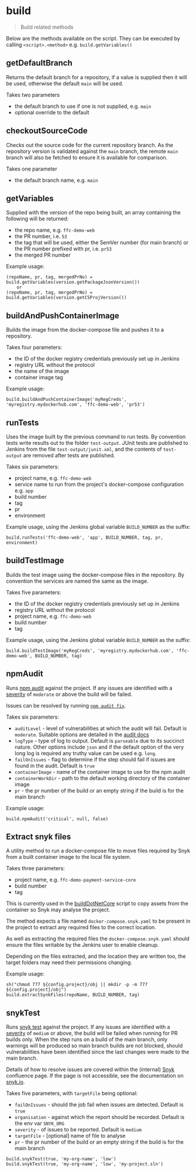 # build

> Build related methods

Below are the methods available on the script. They can be executed by calling
`<script>.<method>` e.g. `build.getVariables()`

## getDefaultBranch

Returns the default branch for a repository, if a value is supplied then it will be used,
otherwise the default `main` will be used.

Takes two parameters
- the default branch to use if one is not supplied, e.g. `main`
- optional override to the default

## checkoutSourceCode

Checks out the source code for the current repository branch.
As the repository version is validated against the `main` branch, the remote `main` branch
will also be fetched to ensure it is available for comparison.

Takes one parameter
- the default branch name, e.g. `main`

## getVariables

Supplied with the version of the repo being built, an array containing the
following will be returned:
- the repo name, e.g. `ffc-demo-web`
- the PR number, i.e. `53`
- the tag that will be used, either the SemVer number (for main
  branch) or the PR number prefixed with pr, i.e. `pr53`
- the merged PR number

Example usage:

```
(repoName, pr, tag, mergedPrNo) = build.getVariables(version.getPackageJsonVersion())
    or
(repoName, pr, tag, mergedPrNo) = build.getVariables(version.getCSProjVersion())
```

## buildAndPushContainerImage

Builds the image from the docker-compose file and pushes it to a repository.

Takes four parameters:
- the ID of the docker registry credentials previously set up in Jenkins
- registry URL without the protocol
- the name of the image
- container image tag

Example usage:

```
build.buildAndPushContainerImage('myRegCreds', 'myregistry.mydockerhub.com', 'ffc-demo-web', 'pr53')
```

## runTests

Uses the image built by the previous command to run tests.
By convention tests write results out to the folder `test-output`.
JUnit tests are published to Jenkins from the file `test-output/junit.xml`, and
the contents of `test-output` are removed after tests are published.

Takes six parameters:
- project name, e.g. `ffc-demo-web`
- service name to run from the project's docker-compose configuration e.g.
  `app`
- build number
- tag
- pr
- environment

Example usage, using the Jenkins global variable `BUILD_NUMBER` as the suffix:

```
build.runTests('ffc-demo-web', 'app', BUILD_NUMBER, tag, pr, environment)
```

## buildTestImage

Builds the test image using the docker-compose files in the repository. By
convention the services are named the same as the image.

Takes five parameters:
- the ID of the docker registry credentials previously set up in Jenkins
- registry URL without the protocol
- project name, e.g. `ffc-demo-web`
- build number
- tag

Example usage, using the Jenkins global variable `BUILD_NUMBER` as the suffix:

```
build.buildTestImage('myRegCreds', 'myregistry.mydockerhub.com', 'ffc-demo-web', BUILD_NUMBER, tag)
```

## npmAudit

Runs [npm audit](https://docs.npmjs.com/cli/audit) against the project. If any
issues are identified with a
[severity](https://docs.npmjs.com/about-audit-reports#severity) of `moderate`
or above the build will be failed.

Issues can be resolved by running
[`npm audit fix`](https://docs.npmjs.com/cli/audit).

Takes six parameters:
- `auditLevel` - level of vulnerabilities at which the audit will fail.
  Default is `moderate`. Suitable options are detailed in the
  [audit docs](https://docs.npmjs.com/cli/audit.html#synopsis)
- `logType` - type of log to output. Default is `parseable` due to its succinct
  nature. Other options include `json` and if the default option of the very
  long log is required any truthy value can be used e.g. `long`.
- `failOnIssues` - flag to determine if the step should fail if issues are
  found in the audit. Default is `true`
- `containerImage` - name of the container image to use for the npm audit
- `containerWorkDir` - path to the default working directory of the container
  image
- `pr` - the pr number of the build or an empty string if the build is for the
  main branch

Example usage:

```
build.npmAudit('critical', null, false)
```

## Extract snyk files

A utility method to run a docker-compose file to move files required by Snyk from a built container
image to the local file system.


Takes three parameters:
- project name, e.g. `ffc-demo-payment-service-core`
- build number
- tag

This is currently used in the [buildDotNetCore](buildDotNetCore.groovy) script to copy assets from the container
so Snyk may analyse the project.

The method expects a file named `docker-compose.snyk.yaml` to be present in the project to extract any required
files to the correct location.

As well as extracting the required files the `docker-compose.snyk.yaml` should ensure the files writable by the Jenkins user to enable cleanup.

Depending on the files extracted, and the location they are written too, the target folders may need
their permissions changing.

Example usage:

```
sh("chmod 777 ${config.project}/obj || mkdir -p -m 777 ${config.project}/obj")
build.extractSynkFiles(repoName, BUILD_NUMBER, tag)
```

## snykTest

Runs
[snyk test](https://support.snyk.io/hc/en-us/articles/360003812578-CLI-reference)
against the project. If any issues are identified with a
[severity](https://support.snyk.io/hc/en-us/articles/360001040078-How-is-a-vulnerability-s-severity-determined-)
of `medium` or above, the build will be failed when running for PR builds only.
When the step runs on a build of the main branch, only warnings will be
produced so main branch builds are not blocked, should vulnerabilities have
been identified since the last changes were made to the main branch.

Details of how to resolve issues are covered within the (internal)
[Snyk](https://eaflood.atlassian.net/wiki/spaces/FPS/pages/1943897107/Snyk#Resolving-issues)
confluence page. If the page is not accessible, see the documentation on
[snyk.io](https://support.snyk.io/hc/en-us/articles/360003891038-Fix-your-vulnerabilities).

Takes five parameters, with `targetFile` being optional:
- `failOnIssues` - should the job fail when issues are detected. Default is
  `true`
- `organisation` - against which the report should be recorded. Default is the
  env var `SNYK_ORG`
- `severity` - of issues to be reported. Default is `medium`
- `targetFile` - [optional] name of file to analyse
- `pr` - the pr number of the build or an empty string if the build is for the
  main branch

```
build.snykTest(true, 'my-org-name', 'low')
build.snykTest(true, 'my-org-name', 'low', 'my-project.sln')
```
